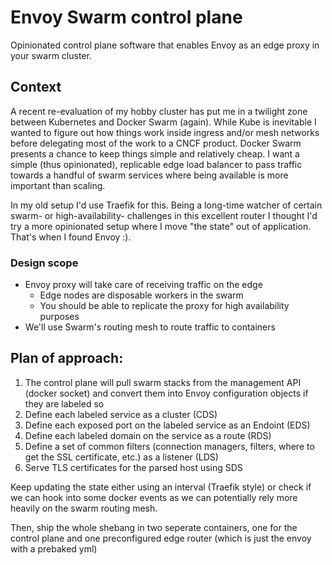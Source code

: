 # Envoy Swarm control plane
Opinionated control plane software that enables Envoy as an edge proxy in your swarm cluster.

## Context
A recent re-evaluation of my hobby cluster has put me in a twilight zone between Kubernetes and Docker Swarm (again). While
Kube is inevitable I wanted to figure out how things work inside ingress and/or mesh networks before delegating most of the work to a CNCF product.
Docker Swarm presents a chance to keep things simple and relatively cheap. I want a simple (thus opinionated), replicable edge load balancer to pass traffic towards
a handful of swarm services where being available is more important than scaling.

In my old setup I'd use Traefik for this. Being a long-time watcher of certain swarm- or high-availability- challenges in this excellent router I thought I'd try 
a more opinionated setup where I move "the state" out of application. That's when I found Envoy :).

### Design scope
- Envoy proxy will take care of receiving traffic on the edge
  - Edge nodes are disposable workers in the swarm
  - You should be able to replicate the proxy for high availability purposes
- We'll use Swarm's routing mesh to route traffic to containers
  
 ## Plan of approach:
 
 1. The control plane will pull swarm stacks from the management API (docker socket) and convert them into Envoy configuration objects if they are labeled so
 2. Define each labeled service as a cluster (CDS)
 3. Define each exposed port on the labeled service as an Endoint (EDS)
 4. Define each labeled domain on the service as a route (RDS)
 5. Define a set of common filters (connection managers, filters, where to get the SSL certificate, etc.) as a listener (LDS)
 6. Serve TLS certificates for the parsed host using SDS
 
 Keep updating the state either using an interval (Traefik style) or check if we can hook into some docker
 events as we can potentially rely more heavily on the swarm routing mesh.
 
 Then, ship the whole shebang in two seperate containers, one for the control plane and one preconfigured edge router (which is just the envoy with a prebaked yml)
 